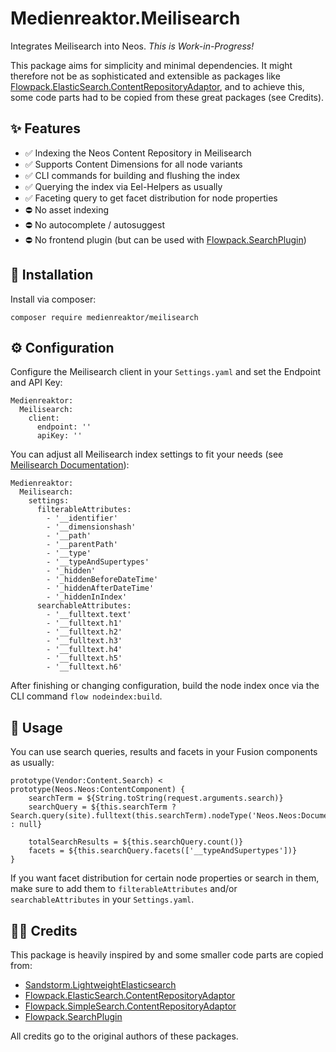 # Medienreaktor.Meilisearch

Integrates Meilisearch into Neos. *This is Work-in-Progress!*

This package aims for simplicity and minimal dependencies. It might therefore not be as sophisticated and extensible as packages like [Flowpack.ElasticSearch.ContentRepositoryAdaptor](https://github.com/Flowpack/Flowpack.ElasticSearch.ContentRepositoryAdaptor), and to achieve this, some code parts had to be copied from these great packages (see Credits).

## ✨ Features

* ✅ Indexing the Neos Content Repository in Meilisearch
* ✅ Supports Content Dimensions for all node variants
* ✅ CLI commands for building and flushing the index
* ✅ Querying the index via Eel-Helpers as usually
* ✅ Faceting query to get facet distribution for node properties
* ⛔️ No asset indexing
* ⛔️ No autocomplete / autosuggest
* ⛔️ No frontend plugin (but can be used with [Flowpack.SearchPlugin](https://github.com/Flowpack/Flowpack.SearchPlugin))

## 🚀 Installation

Install via composer:

    composer require medienreaktor/meilisearch

## ⚙️ Configuration

Configure the Meilisearch client in your `Settings.yaml` and set the Endpoint and API Key:

    Medienreaktor:
      Meilisearch:
        client:
          endpoint: ''
          apiKey: ''

You can adjust all Meilisearch index settings to fit your needs (see [Meilisearch Documentation](https://www.meilisearch.com/docs/reference/api/settings)):

    Medienreaktor:
      Meilisearch:
        settings:
          filterableAttributes:
            - '__identifier'
            - '__dimensionshash'
            - '__path'
            - '__parentPath'
            - '__type'
            - '__typeAndSupertypes'
            - '_hidden'
            - '_hiddenBeforeDateTime'
            - '_hiddenAfterDateTime'
            - '_hiddenInIndex'
          searchableAttributes:
            - '__fulltext.text'
            - '__fulltext.h1'
            - '__fulltext.h2'
            - '__fulltext.h3'
            - '__fulltext.h4'
            - '__fulltext.h5'
            - '__fulltext.h6'

After finishing or changing configuration, build the node index once via the CLI command `flow nodeindex:build`. 

## 📖 Usage

You can use search queries, results and facets in your Fusion components as usually:

    prototype(Vendor:Content.Search) < prototype(Neos.Neos:ContentComponent) {
        searchTerm = ${String.toString(request.arguments.search)}
        searchQuery = ${this.searchTerm ? Search.query(site).fulltext(this.searchTerm).nodeType('Neos.Neos:Document') : null}

        totalSearchResults = ${this.searchQuery.count()}
        facets = ${this.searchQuery.facets(['__typeAndSupertypes'])}
    }

If you want facet distribution for certain node properties or search in them, make sure to add them to `filterableAttributes` and/or `searchableAttributes` in your `Settings.yaml`.

## 👩‍💻 Credits

This package is heavily inspired by and some smaller code parts are copied from:

+ [Sandstorm.LightweightElasticsearch](https://github.com/sandstorm/LightweightElasticsearch)
+ [Flowpack.ElasticSearch.ContentRepositoryAdaptor](https://github.com/Flowpack/Flowpack.ElasticSearch.ContentRepositoryAdaptor)
+ [Flowpack.SimpleSearch.ContentRepositoryAdaptor](https://github.com/Flowpack/Flowpack.SimpleSearch.ContentRepositoryAdaptor)
+ [Flowpack.SearchPlugin](https://github.com/Flowpack/Flowpack.SearchPlugin)

All credits go to the original authors of these packages.
